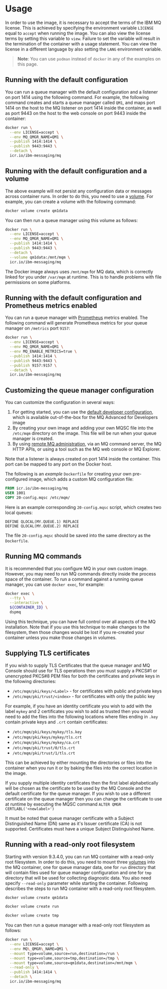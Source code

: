 # Usage

In order to use the image, it is necessary to accept the terms of the IBM MQ license.  This is achieved by specifying the environment variable `LICENSE` equal to `accept` when running the image.  You can also view the license terms by setting this variable to `view`. Failure to set the variable will result in the termination of the container with a usage statement.  You can view the license in a different language by also setting the `LANG` environment variable.

> **Note**: You can use `podman` instead of `docker` in any of the examples on this page.

## Running with the default configuration
You can run a queue manager with the default configuration and a listener on port 1414 using the following command.  For example, the following command creates and starts a queue manager called `QM1`, and maps port 1414 on the host to the MQ listener on port 1414 inside the container, as well as port 9443 on the host to the web console on port 9443 inside the container:

```sh
docker run \
  --env LICENSE=accept \
  --env MQ_QMGR_NAME=QM1 \
  --publish 1414:1414 \
  --publish 9443:9443 \
  --detach \
  icr.io/ibm-messaging/mq
```

## Running with the default configuration and a volume
The above example will not persist any configuration data or messages across container runs.  In order to do this, you need to use a [volume](https://docs.docker.com/storage/volumes/).  For example, you can create a volume with the following command:

```sh
docker volume create qm1data
```

You can then run a queue manager using this volume as follows:

```sh
docker run \
  --env LICENSE=accept \
  --env MQ_QMGR_NAME=QM1 \
  --publish 1414:1414 \
  --publish 9443:9443 \
  --detach \
  --volume qm1data:/mnt/mqm \
  icr.io/ibm-messaging/mq
```

The Docker image always uses `/mnt/mqm` for MQ data, which is correctly linked for you under `/var/mqm` at runtime.  This is to handle problems with file permissions on some platforms.

## Running with the default configuration and Prometheus metrics enabled
You can run a queue manager with [Prometheus](https://prometheus.io) metrics enabled.  The following command will generate Prometheus metrics for your queue manager on `/metrics` port `9157`:

```sh
docker run \
  --env LICENSE=accept \
  --env MQ_QMGR_NAME=QM1 \
  --env MQ_ENABLE_METRICS=true \
  --publish 1414:1414 \
  --publish 9443:9443 \
  --publish 9157:9157 \
  --detach \
  icr.io/ibm-messaging/mq
```

## Customizing the queue manager configuration

You can customize the configuration in several ways:

1. For getting started, you can use the [default developer configuration](developer-config.md), which is available out-of-the-box for the MQ Advanced for Developers image
2. By creating your own image and adding your own MQSC file into the `/etc/mqm` directory on the image.  This file will be run when your queue manager is created.
3. By using [remote MQ administration](https://www.ibm.com/docs/en/ibm-mq/9.4?topic=administering-working-remote-mq-objects), via an MQ command server, the MQ HTTP APIs, or using a tool such as the MQ web console or MQ Explorer.

Note that a listener is always created on port 1414 inside the container.  This port can be mapped to any port on the Docker host.

The following is an *example* `Dockerfile` for creating your own pre-configured image, which adds a custom MQ configuration file:

```dockerfile
FROM icr.io/ibm-messaging/mq
USER 1001
COPY 20-config.mqsc /etc/mqm/
```

Here is an example corresponding `20-config.mqsc` script, which creates two local queues:

```mqsc
DEFINE QLOCAL(MY.QUEUE.1) REPLACE
DEFINE QLOCAL(MY.QUEUE.2) REPLACE
```

The file `20-config.mqsc` should be saved into the same directory as the `Dockerfile`.

## Running MQ commands
It is recommended that you configure MQ in your own custom image.  However, you may need to run MQ commands directly inside the process space of the container.  To run a command against a running queue manager, you can use `docker exec`, for example:

```sh
docker exec \
  --tty \
  --interactive \
  ${CONTAINER_ID} \
  dspmq
```

Using this technique, you can have full control over all aspects of the MQ installation.  Note that if you use this technique to make changes to the filesystem, then those changes would be lost if you re-created your container unless you make those changes in volumes.

## Supplying TLS certificates

If you wish to supply TLS Certificates that the queue manager and MQ Console should use for TLS operations then you must supply a PKCS#1 or unencrypted PKCS#8 PEM files for both the certificates and private keys in the following directories:

 * `/etc/mqm/pki/keys/<Label>` - for certificates with public and private keys
 * `/etc/mqm/pki/trust/<index>` - for certificates with only the public key

For example, if you have an identity certificate you wish to add with the label `mykey` and 2 certificates you wish to add as trusted then you would need to add the files into the following locations where files ending in `.key` contain private keys and `.crt` contain certificates:

 - `/etc/mqm/pki/keys/mykey/tls.key`
 - `/etc/mqm/pki/keys/mykey/tls.crt`
 - `/etc/mqm/pki/keys/mykey/ca.crt`
 - `/etc/mqm/pki/trust/0/tls.crt`
 - `/etc/mqm/pki/trust/1/tls.crt`

This can be achieved by either mounting the directories or files into the container when you run it or by baking the files into the correct location in the image. 

If you supply multiple identity certificates then the first label alphabetically will be chosen as the certificate to be used by the MQ Console and the default certificate for the queue manager. If you wish to use a different certificate on the queue manager then you can change the certificate to use at runtime by executing the MQSC command `ALTER QMGR CERTLABL('<newlabel>')`

It must be noted that queue manager certificate with a Subject Distinguished Name (DN) same as it's Issuer certificate (CA) is not supported. Certificates must have a unique Subject Distinguished Name.

## Running with a read-only root filesystem
Starting with version 9.3.4.0, you can run MQ container with a read-only root filesystem. In order to do this, you need to mount three [volumes](https://docs.docker.com/storage/volumes/) into the MQ container, one for queue manager data, one for `run` directory that will contain files used for queue manager configuration and one for `tmp` directory that will be used for collecting diagnostic data. You also need specify `--read-only` parameter while starting the container. Following describes the steps to run MQ container with a read-only root filesystem. 

```sh
docker volume create qm1data
```

```sh
docker volume create run
```

```sh
docker volume create tmp
```

You can then run a queue manager with a read-only root filesystem as follows:

```sh
docker run \
  --env LICENSE=accept \
  --env MQ\_QMGR\_NAME=QM1 \
  --mount type=volume,source=run,destination=/run \
  --mount type=volume,source=tmp,destination=/tmp \
  --mount type=volume,source=qm1data,destination=/mnt/mqm \
  --read-only \
  --publish 1414:1414 \
  --detach \
  icr.io/ibm-messaging/mq
```
